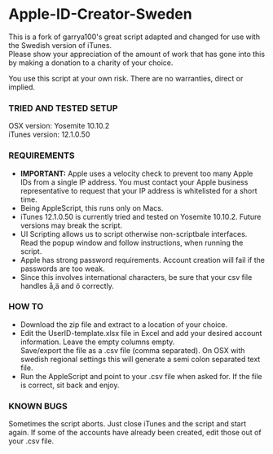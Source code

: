 Apple-ID-Creator-Sweden
==========================

This is a fork of garrya100's great script adapted and changed for use with the Swedish version of iTunes.<br />
Please show your appreciation of the amount of work that has gone into this by making a donation to a charity of your choice.

You use this script at your own risk. There are no warranties, direct or implied.

### TRIED AND TESTED SETUP
OSX version: Yosemite 10.10.2<br />
iTunes version: 12.1.0.50

### REQUIREMENTS
- <strong>IMPORTANT:</strong> Apple uses a velocity check to prevent too many Apple IDs from a single IP address. You must contact your Apple business representative to request that your IP address is whitelisted for a short time.
- Being AppleScript, this runs only on Macs.
- iTunes 12.1.0.50 is currently tried and tested on Yosemite 10.10.2. Future versions may break the script.
- UI Scripting allows us to script otherwise non-scriptbale interfaces. Read the popup window and follow instructions, when running the script.
- Apple has strong password requirements. Account creation will fail if the passwords are too weak.
- Since this involves international characters, be sure that your csv file handles å,ä and ö correctly.

### HOW TO
- Download the zip file and extract to a location of your choice.
- Edit the UserID-template.xlsx file in Excel and add your desired account information. Leave the empty columns empty.</br>
Save/export the file as a .csv file (comma separated). On OSX with swedish regional settings this will generate a semi colon separated text file.
- Run the AppleScript and point to your .csv file when asked for. If the file is correct, sit back and enjoy.

### KNOWN BUGS
Sometimes the script aborts. Just close iTunes and the script and start again. If some of the accounts have already been created, edit those out of your .csv file.
